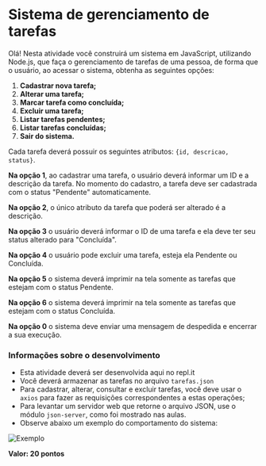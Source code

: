 # Sistema de gerenciamento de tarefas

Olá! Nesta atividade você construirá um sistema em JavaScript, utilizando Node.js, que faça o gerenciamento de tarefas de uma pessoa, de forma que o usuário, ao acessar o sistema, obtenha as seguintes opções:

1) **Cadastrar nova tarefa;**
2) **Alterar uma tarefa;**
3) **Marcar tarefa como concluída;**
4) **Excluir uma tarefa;**
5) **Listar tarefas pendentes;**
6) **Listar tarefas concluídas;**
0) **Sair do sistema.**

Cada tarefa deverá possuir os seguintes atributos: ```{id, descricao, status}```.

**Na opção 1**, ao cadastrar uma tarefa, o usuário deverá informar um ID e a descrição da tarefa. No momento do cadastro, a tarefa deve ser cadastrada com o status "Pendente" automaticamente.

**Na opção 2**, o único atributo da tarefa que poderá ser alterado é a descrição.

**Na opção 3** o usuário deverá informar o ID de uma tarefa e ela deve ter seu status alterado para "Concluída".

**Na opção 4** o usuário pode excluir uma tarefa, esteja ela Pendente ou Concluída.

**Na opção 5** o sistema deverá imprimir na tela somente as tarefas que estejam com o status Pendente.

**Na opção 6** o sistema deverá imprimir na tela somente as tarefas que estejam com o status Concluída.

**Na opção 0** o sistema deve enviar uma mensagem de despedida e encerrar a sua execução.

### Informações sobre o desenvolvimento
- Esta atividade deverá ser desenvolvida aqui no repl.it
- Você deverá armazenar as tarefas no arquivo ```tarefas.json```
- Para cadastrar, alterar, consultar e excluir tarefas, você deve usar o ```axios``` para fazer as requisições correspondentes a estas operações;
- Para levantar um servidor web que retorne o arquivo JSON, use o módulo ```json-server```, como foi mostrado nas aulas.
- Observe abaixo um exemplo do comportamento do sistema:

![Exemplo](/.lesson/assets/img/Pratica4.gif)

**Valor: 20 pontos**